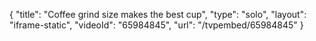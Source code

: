 {
    "title": "Coffee grind size makes the best cup",
    "type": "solo",
    "layout": "iframe-static",
    "videoId": "65984845",
    "url": "\/tvpembed\/65984845"
}